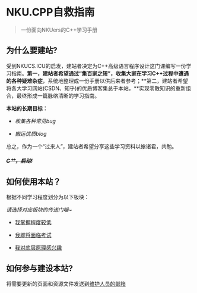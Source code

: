 # NKU.CPP自救指南

> 一份面向NKUers的C++学习手册

## 为什么要建站?

受到NKUCS.ICU的启发，建站者决定为C++高级语言程序设计这门课编写一份学习指南。**第一，建站者希望通过“集百家之短”，收集大家在学习C++过程中遭遇的各种疑难杂症**，系统地整理成一份手册以供后来者参考；**第二，建站者希望将各大学习网站(CSDN、知乎)的优质博客集总于本站，**实现零散知识的重新组合，最终形成一篇脉络清晰的学习指南。

**本站的长期目标：**


* *收集各种常见bug*

* *搬运优质blog*

总之，作为一个“过来人”，建站者希望分享这些学习资料以飨诸君，共勉。

#### ***~~C艹，启动!~~*** <!-- {docsify-ignore} -->

## 如何使用本站？
根据不同学习程度划分为以下板块：

*请选择对应板块的传送门喵~*

* [我掌握程度较低]()

* [我即将面临考试]()

* [我对底层原理感兴趣]()

## 如何参与建设本站?

将需要更新的页面和资源文件发送到[维护人员的邮箱](mailto:3287816638@qq.com)